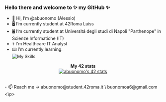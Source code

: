 ### Hello there and welcome to ✨ my GitHub ✨
- 👋 Hi, I’m @abuonomo (Alessio)
- 🖥 I’m currently student at 42Roma Luiss
- 🖥 I’m currently student at Universitá degli studi di Napoli "Parthenope" in Scienze Informatiche (IT)
- ⚕️ I'm Healthcare IT Analyst
- ⌨️ I’m currently learning:
<br>![My Skills](https://skillicons.dev/icons?i=c,cs,cpp,java,py)
<div align="center">
	<table>
		<tr>
			<b>My 42 stats</b></br>
		</tr>
		<tr>
	<a href="https://github.com/JaeSeoKim/badge42">
		<img src="https://badge42.vercel.app/api/v2/cldvvxzsm00060fmse1mrp8h8/stats?cursusId=21&coalitionId=124" alt="abuonomo's 42 stats" /></a>
	</a>
		</td>
		</tr>
	</table>
</div>
<p>- 📫 Reach me -> abuonomo@student.42roma.it \ buonomoa6@gmail.com <\p>
